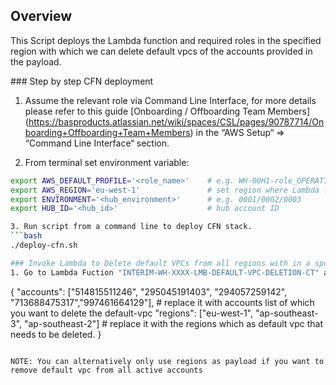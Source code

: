 ## Overview
This Script deploys the Lambda function and required roles in the specified region with which we can delete default vpcs of the accounts provided in the payload.

### Step by step CFN deployment

1. Assume the relevant role via Command Line Interface, for more details please refer to this guide [Onboarding / Offboarding Team Members] (https://basproducts.atlassian.net/wiki/spaces/CSL/pages/90787714/Onboarding+Offboarding+Team+Members) in the “AWS Setup“ => “Command Line Interface“ section.

2. From terminal set environment variable:
```bash
export AWS_DEFAULT_PROFILE='<role_name>'    # e.g. WH-00H1-role_OPERATIONS
export AWS_REGION='eu-west-1'               # set region where Lambda function to be created
export ENVIRONMENT='<hub_environment>'      # e.g. 0001/0002/0003
export HUB_ID='<hub_id>'                    # hub account ID

3. Run script from a command line to deploy CFN stack.
```bash
./deploy-cfn.sh

### Invoke Lambda to Delete default VPCs from all regions with in a spoke.
1. Go to Lambda Fuction "INTERIM-WH-XXXX-LMB-DEFAULT-VPC-DELETION-CT" and invoke it with below payload
```
{
        "accounts": ["514815511246", "295045191403", "294057259142", "713688475317","997461664129"], # replace it with accounts list of which you want to delete the default-vpc
        "regions": ["eu-west-1", "ap-southeast-3", "ap-southeast-2"] # replace it with the regions which as default vpc that needs to be deleted.
}
```

NOTE: You can alternatively only use regions as payload if you want to remove default vpc from all active accounts
